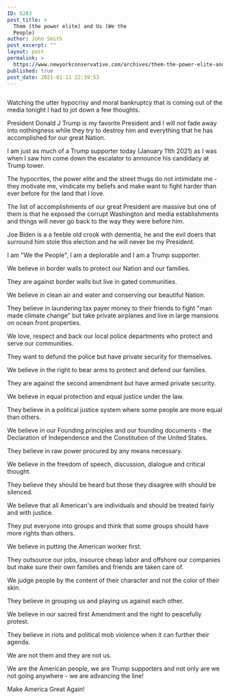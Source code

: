 ```yaml
---
ID: 5203
post_title: >
  Them (the power elite) and Us (We the
  People)
author: John Smith
post_excerpt: ""
layout: post
permalink: >
  https://www.newyorkconservative.com/archives/them-the-power-elite-and-us-we-the-people/
published: true
post_date: 2021-01-11 22:39:53
---
```

<!-- wp:image {"id":5204,"sizeSlug":"large","linkDestination":"media"} -->
<figure class="wp-block-image size-large"><a href="https://www.newyorkconservative.com/wp-content/uploads/2021/01/MAGA.png"><img src="https://www.newyorkconservative.com/wp-content/uploads/2021/01/MAGA-1024x562.png" alt="" class="wp-image-5204"/></a></figure>
<!-- /wp:image -->

<!-- wp:paragraph -->
<p>Watching the utter hypocrisy and moral bankruptcy that is coming out of the media tonight I had to jot down a few thoughts.</p>
<!-- /wp:paragraph -->

<!-- wp:paragraph -->
<p>President Donald J Trump is my favorite President and I will not fade away into nothingness while they try to destroy him and everything that he has accomplished for our great Nation.</p>
<!-- /wp:paragraph -->

<!-- wp:paragraph -->
<p>I am just as much of a Trump supporter today (January 11th 2021) as I was when I saw him come down the escalator to announce his candidacy at Trump tower.</p>
<!-- /wp:paragraph -->

<!-- wp:paragraph -->
<p>The hypocrites, the power elite and the street thugs do not intimidate me - they motivate me, vindicate my beliefs and make want to fight harder than ever before for the land that I love.</p>
<!-- /wp:paragraph -->

<!-- wp:paragraph -->
<p>The list of accomplishments of our great President are massive but one of them is that he exposed the corrupt Washington and media establishments and things will never go back to the way they were before him.</p>
<!-- /wp:paragraph -->

<!-- wp:paragraph -->
<p>Joe Biden is a a feeble old crook with dementia, he and the evil doers that surround him stole this election and he will never be my President.</p>
<!-- /wp:paragraph -->

<!-- wp:paragraph -->
<p>I am "We the People", I am a deplorable and I am a Trump supporter.</p>
<!-- /wp:paragraph -->

<!-- wp:paragraph -->
<p>We believe in border walls to protect our Nation and our families.</p>
<!-- /wp:paragraph -->

<!-- wp:paragraph -->
<p>They are against border walls but live in gated communities.</p>
<!-- /wp:paragraph -->

<!-- wp:paragraph -->
<p>We believe in clean air and water and conserving our beautiful Nation.</p>
<!-- /wp:paragraph -->

<!-- wp:paragraph -->
<p>They believe in laundering tax payer money to their friends to fight "man made climate change" but take private airplanes and live in large mansions on ocean front properties.</p>
<!-- /wp:paragraph -->

<!-- wp:paragraph -->
<p>We love, respect and back our local police departments who protect and serve our communities.</p>
<!-- /wp:paragraph -->

<!-- wp:paragraph -->
<p>They want to defund the police but have private security for themselves.</p>
<!-- /wp:paragraph -->

<!-- wp:paragraph -->
<p>We believe in the right to bear arms to protect and defend our families.</p>
<!-- /wp:paragraph -->

<!-- wp:paragraph -->
<p>They are against the second amendment but have armed private security.</p>
<!-- /wp:paragraph -->

<!-- wp:paragraph -->
<p>We believe in equal protection and equal justice under the law.</p>
<!-- /wp:paragraph -->

<!-- wp:paragraph -->
<p>They believe in a political justice system where some people are more equal than others.</p>
<!-- /wp:paragraph -->

<!-- wp:paragraph -->
<p>We believe in our Founding principles and our founding documents - the Declaration of Independence and the Constitution of the United States.</p>
<!-- /wp:paragraph -->

<!-- wp:paragraph -->
<p>They believe in raw power procured by any means necessary.</p>
<!-- /wp:paragraph -->

<!-- wp:paragraph -->
<p>We believe in the freedom of speech, discussion, dialogue and critical thought.</p>
<!-- /wp:paragraph -->

<!-- wp:paragraph -->
<p>They believe they should be heard but those they disagree with should be silenced.</p>
<!-- /wp:paragraph -->

<!-- wp:paragraph -->
<p>We believe that all American's are individuals and should be treated fairly and with justice.</p>
<!-- /wp:paragraph -->

<!-- wp:paragraph -->
<p>They put everyone into groups and think that some groups should have more rights than others.</p>
<!-- /wp:paragraph -->

<!-- wp:paragraph -->
<p>We believe in putting the American worker first.</p>
<!-- /wp:paragraph -->

<!-- wp:paragraph -->
<p>They outsource our jobs, insource cheap labor and offshore our companies but make sure their own families and friends are taken care of.</p>
<!-- /wp:paragraph -->

<!-- wp:paragraph -->
<p>We judge people by the content of their character and not the color of their skin.</p>
<!-- /wp:paragraph -->

<!-- wp:paragraph -->
<p>They believe in grouping us and playing us against each other.</p>
<!-- /wp:paragraph -->

<!-- wp:paragraph -->
<p>We believe in our sacred first Amendment and the right to peacefully protest.</p>
<!-- /wp:paragraph -->

<!-- wp:paragraph -->
<p>They believe in riots and political mob violence when it can further their agenda.</p>
<!-- /wp:paragraph -->

<!-- wp:paragraph -->
<p>We are not them and they are not us.</p>
<!-- /wp:paragraph -->

<!-- wp:paragraph -->
<p>We are the American people, we are Trump supporters and not only are we not going anywhere - we are advancing the line!</p>
<!-- /wp:paragraph -->

<!-- wp:paragraph -->
<p>Make America Great Again!</p>
<!-- /wp:paragraph -->